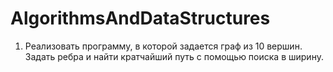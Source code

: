 # AlgorithmsAndDataStructures
1. Реализовать программу, в которой задается граф из 10 вершин.
Задать ребра и найти кратчайший путь с помощью поиска в ширину.

